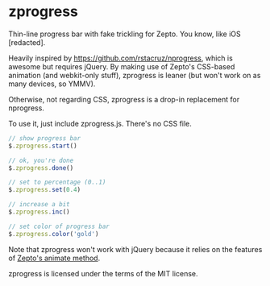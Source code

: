 zprogress
=========

Thin-line progress bar with fake trickling for Zepto. You know, like iOS [redacted].

Heavily inspired by https://github.com/rstacruz/nprogress, which is awesome
but requires jQuery. By making use of Zepto's CSS-based animation
(and webkit-only stuff), zprogress is leaner (but won't work on as
many devices, so YMMV).

Otherwise, not regarding CSS, zprogress is a drop-in
replacement for nprogress.

To use it, just include zprogress.js. There's no CSS file.

```javascript
// show progress bar
$.zprogress.start()

// ok, you're done
$.zprogress.done()

// set to percentage (0..1)
$.zprogress.set(0.4)

// increase a bit
$.zprogress.inc()

// set color of progress bar
$.zprogress.color('gold')
```

Note that zprogress won't work with jQuery because it relies on the features of
[Zepto's animate method](http://zeptojs.com/#animate).

zprogress is licensed under the terms of the MIT license.